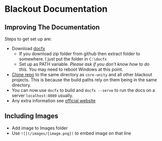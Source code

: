 # Blackout Documentation

## Improving The Documentation
Steps to get set up are:
- Download [docfx](https://dotnet.github.io/docfx/tutorial/docfx_getting_started.html#2-use-docfx-as-a-command-line-tool)
    - If you download zip folder from github then extract folder to somewhere. I just put the folder in `C:\docfx`
    - Set up as PATH variable. _Please ask if you don't know how to do this._ You may need to reboot Windows at this point.
- [Clone repo](https://gitlab.com/blackout-sports/blackout-docs) to the same directory as `core-unity` and all other blackout projects. This is because the build paths rely on them being in the same directory.
- You can now use `docfx` to build and `docfx --serve` to run the docs on a server `localhost:8080` usually.
- Any extra information see [official website](https://dotnet.github.io/docfx/)


## Including Images
- Add image to Images folder
- Use `![](/images/{image.png})` to embed image on that line
